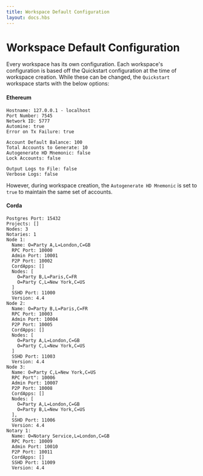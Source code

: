 ```yaml
---
title: Workspace Default Configuration
layout: docs.hbs
---
```

# Workspace Default Configuration

Every workspace has its own configuration. Each workspace's configuration is based off the Quickstart configuration at the time of workspace creation. While these can be changed, the `Quickstart` workspace starts with the below options:

#### Ethereum

```
Hostname: 127.0.0.1 - localhost
Port Number: 7545
Network ID: 5777
Automine: true
Error on Tx Failure: true

Account Default Balance: 100
Total Accounts to Generate: 10
Autogenerate HD Mnemonic: false
Lock Accounts: false

Output Logs to File: false
Verbose Logs: false
```

However, during workspace creation, the `Autogenerate HD Mnemonic` is set to `true` to maintain the same set of accounts.

#### Corda

```
Postgres Port: 15432
Projects: []
Nodes: 3
Notaries: 1
Node 1:
  Name: O=Party A,L=London,C=GB
  RPC Port: 10000
  Admin Port: 10001
  P2P Port: 10002
  CordApps: []
  Nodes: [
    O=Party B,L=Paris,C=FR
    O=Party C,L=New York,C=US
  ]
  SSHD Port: 11000
  Version: 4.4
Node 2:
  Name: O=Party B,L=Paris,C=FR
  RPC Port: 10003
  Admin Port: 10004
  P2P Port: 10005
  CordApps: []
  Nodes: [
    O=Party A,L=London,C=GB
    O=Party C,L=New York,C=US
  ]
  SSHD Port: 11003
  Version: 4.4
Node 3:
  Name: O=Party C,L=New York,C=US
  RPC Port": 10006
  Admin Port: 10007
  P2P Port: 10008
  CordApps: []
  Nodes: [
    O=Party A,L=London,C=GB
    O=Party B,L=New York,C=US
  ],
  SSHD Port: 11006
  Version: 4.4
Notary 1:
  Name: O=Notary Service,L=London,C=GB
  RPC Port: 10009
  Admin Port: 10010
  P2P Port: 10011
  CordApps: []
  SSHD Port: 11009
  Version: 4.4
```

